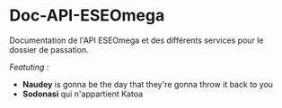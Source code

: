# Doc-API-ESEOmega
Documentation de l'API ESEOmega et des différents services pour le dossier de passation.

_Featuting :_

- **Naudey** is gonna be the day that they're gonna throw it back to you
- **Sodonasi** qui n'appartient Katoa